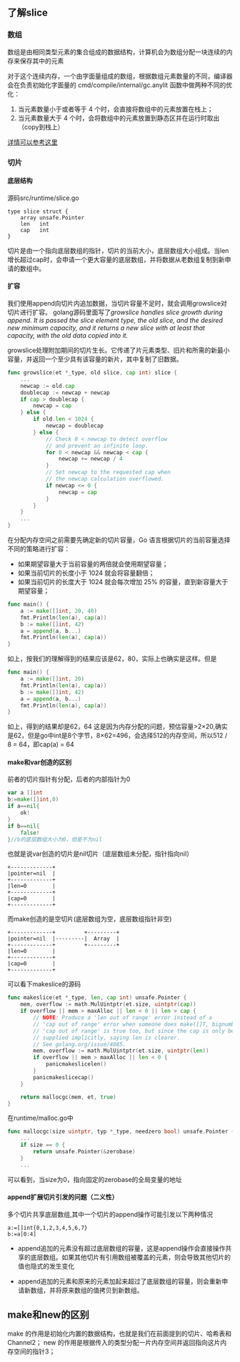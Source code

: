 ## 了解slice

### 数组
数组是由相同类型元素的集合组成的数据结构，计算机会为数组分配一块连续的内存来保存其中的元素

对于这个连续内存，一个由字面量组成的数组，根据数组元素数量的不同，编译器会在负责初始化字面量的 cmd/compile/internal/gc.anylit 函数中做两种不同的优化：

1. 当元素数量小于或者等于 4 个时，会直接将数组中的元素放置在栈上；
2. 当元素数量大于 4 个时，会将数组中的元素放置到静态区并在运行时取出（copy到栈上）

[详情可以参考这里](https://github.com/golang/go/blob/f07059d949057f414dd0f8303f93ca727d716c62/src/cmd/compile/internal/gc/sinit.go#L875-L967)


### 切片

#### 底层结构

源码src/runtime/slice.go

```
type slice struct {
	array unsafe.Pointer
	len   int
	cap   int
}
```
切片是由一个指向底层数组的指针，切片的当前大小，底层数组大小组成。当len增长超过cap时，会申请一个更大容量的底层数组，并将数据从老数组复制到新申请的数组中。


#### 扩容
我们使用append向切片内追加数据，当切片容量不足时，就会调用growslice对切片进行扩容。
golang源码里面写了*growslice handles slice growth during append. It is passed the slice element type, the old slice, and the desired new minimum capacity, and it returns a new slice with at least that capacity, with the old data copied into it.*

growslice处理附加期间的切片生长。它传递了片元素类型、旧片和所需的新最小容量，并返回一个至少具有该容量的新片，其中复制了旧数据。
```go
func growslice(et *_type, old slice, cap int) slice {
	...
	newcap := old.cap
	doublecap := newcap + newcap
	if cap > doublecap {
		newcap = cap
	} else {
		if old.len < 1024 {
			newcap = doublecap
		} else {
			// Check 0 < newcap to detect overflow
			// and prevent an infinite loop.
			for 0 < newcap && newcap < cap {
				newcap += newcap / 4
			}
			// Set newcap to the requested cap when
			// the newcap calculation overflowed.
			if newcap <= 0 {
				newcap = cap
			}
		}
	}
	...
}
```
在分配内存空间之前需要先确定新的切片容量，Go 语言根据切片的当前容量选择不同的策略进行扩容：

* 如果期望容量大于当前容量的两倍就会使用期望容量；
* 如果当前切片的长度小于 1024 就会将容量翻倍；
* 如果当前切片的长度大于 1024 就会每次增加 25% 的容量，直到新容量大于期望容量；

```go
func main() {
	a := make([]int, 20, 40)
	fmt.Println(len(a), cap(a))
	b := make([]int, 42)
	a = append(a, b...)
	fmt.Println(len(a), cap(a))
}
```
如上，按我们的理解得到的结果应该是62，80，实际上也确实是这样。但是
```go
func main() {
	a := make([]int, 20)
	fmt.Println(len(a), cap(a))
	b := make([]int, 42)
	a = append(a, b...)
	fmt.Println(len(a), cap(a))
}
```
如上，得到的结果却是62，64
这是因为内存分配的问题，预估容量>2×20,确实是62，但是go中int是8个字节，8×62=496，会选择512的内存空间，所以512 / 8 = 64，即cap(a) = 64
#### make和var创造的区别

前者的切片指针有分配，后者的内部指针为0
```go
var a []int
b:=make([]int,0)
if a==nil{
    ok!
}
if b==nil{
    false!
}//b的底层数组大小为0，但是不为nil
```
也就是说var创造的切片是nil切片（底层数组未分配，指针指向nil）
```
+-------------+    
|pointer=nil  |
+-------------+
|len=0        |
+-------------+
|cap=0        |
+-------------+
```
而make创造的是空切片(底层数组为空，底层数组指针非空)
```
+-------------+         +---------+
|pointer=nil  |---------|  Array  |
+-------------+         +---------+
|len=0        |
+-------------+
|cap=0        |
+-------------+
```

可以看下makeslice的源码
```go
func makeslice(et *_type, len, cap int) unsafe.Pointer {
	mem, overflow := math.MulUintptr(et.size, uintptr(cap))
	if overflow || mem > maxAlloc || len < 0 || len > cap {
		// NOTE: Produce a 'len out of range' error instead of a
		// 'cap out of range' error when someone does make([]T, bignumber).
		// 'cap out of range' is true too, but since the cap is only being
		// supplied implicitly, saying len is clearer.
		// See golang.org/issue/4085.
		mem, overflow := math.MulUintptr(et.size, uintptr(len))
		if overflow || mem > maxAlloc || len < 0 {
			panicmakeslicelen()
		}
		panicmakeslicecap()
	}

	return mallocgc(mem, et, true)
}
```

在runtime/malloc.go中

```go
func mallocgc(size uintptr, typ *_type, needzero bool) unsafe.Pointer {
    ...
    if size == 0 {
		return unsafe.Pointer(&zerobase)
	}
    ...
```
可以看到，当size为0，指向固定的zerobase的全局变量的地址

#### append扩展切片引发的问题（二义性）

多个切片共享底层数组,其中一个切片的append操作可能引发以下两种情况
```
a:=[]int{0,1,2,3,4,5,6,7}
b:=a[0:4]

```

* append追加的元素没有超过底层数组的容量，这是append操作会直接操作共享的底层数组。如果其他切片有引用数组被覆盖的元素，则会导致其他切片的值也隐式的发生变化

* append追加的元素和原来的元素加起来超过了底层数组的容量，则会重新申请新数组，并将原来数组的值拷贝到新数组。


## make和new的区别

make 的作用是初始化内置的数据结构，也就是我们在前面提到的切片、哈希表和 Channel2；
new 的作用是根据传入的类型分配一片内存空间并返回指向这片内存空间的指针3；